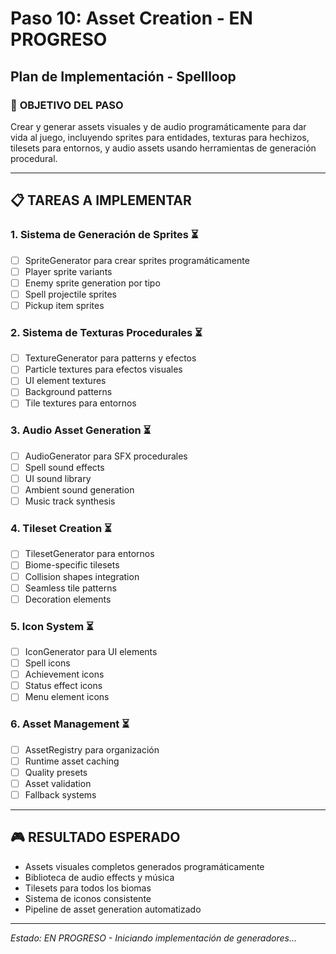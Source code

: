 # Paso 10: Asset Creation - EN PROGRESO
## Plan de Implementación - Spellloop

### 🎯 **OBJETIVO DEL PASO**
Crear y generar assets visuales y de audio programáticamente para dar vida al juego, incluyendo sprites para entidades, texturas para hechizos, tilesets para entornos, y audio assets usando herramientas de generación procedural.

---

## 📋 **TAREAS A IMPLEMENTAR**

### 1. **Sistema de Generación de Sprites** ⏳
- [ ] SpriteGenerator para crear sprites programáticamente
- [ ] Player sprite variants
- [ ] Enemy sprite generation por tipo
- [ ] Spell projectile sprites
- [ ] Pickup item sprites

### 2. **Sistema de Texturas Procedurales** ⏳
- [ ] TextureGenerator para patterns y efectos
- [ ] Particle textures para efectos visuales
- [ ] UI element textures
- [ ] Background patterns
- [ ] Tile textures para entornos

### 3. **Audio Asset Generation** ⏳
- [ ] AudioGenerator para SFX procedurales
- [ ] Spell sound effects
- [ ] UI sound library
- [ ] Ambient sound generation
- [ ] Music track synthesis

### 4. **Tileset Creation** ⏳
- [ ] TilesetGenerator para entornos
- [ ] Biome-specific tilesets
- [ ] Collision shapes integration
- [ ] Seamless tile patterns
- [ ] Decoration elements

### 5. **Icon System** ⏳
- [ ] IconGenerator para UI elements
- [ ] Spell icons
- [ ] Achievement icons
- [ ] Status effect icons
- [ ] Menu element icons

### 6. **Asset Management** ⏳
- [ ] AssetRegistry para organización
- [ ] Runtime asset caching
- [ ] Quality presets
- [ ] Asset validation
- [ ] Fallback systems

---

## 🎮 **RESULTADO ESPERADO**
- Assets visuales completos generados programáticamente
- Biblioteca de audio effects y música
- Tilesets para todos los biomas
- Sistema de iconos consistente
- Pipeline de asset generation automatizado

---

*Estado: EN PROGRESO - Iniciando implementación de generadores...*